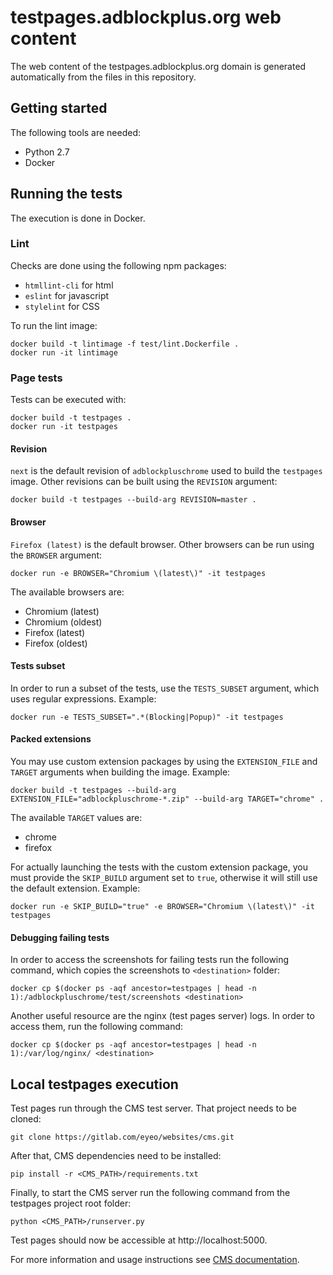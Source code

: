 # testpages.adblockplus.org web content

The web content of the testpages.adblockplus.org domain is generated
automatically from the files in this repository.

## Getting started

The following tools are needed:
* Python 2.7
* Docker

## Running the tests

The execution is done in Docker.

### Lint

Checks are done using the following npm packages:
* `htmllint-cli` for html
* `eslint` for javascript
* `stylelint` for CSS

To run the lint image:
```
docker build -t lintimage -f test/lint.Dockerfile .
docker run -it lintimage
```

### Page tests

Tests can be executed with:
```
docker build -t testpages .
docker run -it testpages
```

#### Revision

`next` is the default revision of `adblockpluschrome` used to build the
`testpages` image. Other revisions can be built using the `REVISION` argument:
```
docker build -t testpages --build-arg REVISION=master .
```

#### Browser

`Firefox (latest)` is the default browser. Other browsers can be run using the
`BROWSER` argument:
```
docker run -e BROWSER="Chromium \(latest\)" -it testpages
```

The available browsers are:
* Chromium \(latest\)
* Chromium \(oldest\)
* Firefox \(latest\)
* Firefox \(oldest\)

#### Tests subset

In order to run a subset of the tests, use the `TESTS_SUBSET` argument,
which uses regular expressions. Example:
```
docker run -e TESTS_SUBSET=".*(Blocking|Popup)" -it testpages
```

#### Packed extensions

You may use custom extension packages by using the `EXTENSION_FILE` and `TARGET`
arguments when building the image. Example:
```
docker build -t testpages --build-arg EXTENSION_FILE="adblockpluschrome-*.zip" --build-arg TARGET="chrome" .
```

The available `TARGET` values are:
* chrome
* firefox

For actually launching the tests with the custom extension package, you must
provide the `SKIP_BUILD` argument set to `true`, otherwise it will still use the
default extension. Example:
```
docker run -e SKIP_BUILD="true" -e BROWSER="Chromium \(latest\)" -it testpages
```

#### Debugging failing tests

In order to access the screenshots for failing tests run the following command,
which copies the screenshots to `<destination>` folder:
```
docker cp $(docker ps -aqf ancestor=testpages | head -n 1):/adblockpluschrome/test/screenshots <destination>
```

Another useful resource are the nginx (test pages server) logs. In order to
access them, run the following command:
```
docker cp $(docker ps -aqf ancestor=testpages | head -n 1):/var/log/nginx/ <destination>
```

## Local testpages execution

Test pages run through the CMS test server. That project needs to be cloned:
```
git clone https://gitlab.com/eyeo/websites/cms.git
```

After that, CMS dependencies need to be installed:
```
pip install -r <CMS_PATH>/requirements.txt
```

Finally, to start the CMS server run the following command from the testpages
project root folder:
```
python <CMS_PATH>/runserver.py
```

Test pages should now be accessible at http://localhost:5000.

For more information and usage instructions see [CMS documentation](https://gitlab.com/eyeo/websites/cms/-/blob/master/README.md).
